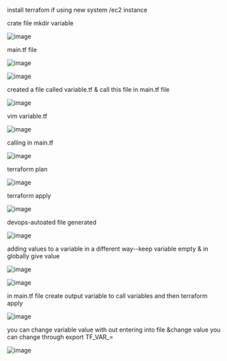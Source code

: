 install terrafom if using new system /ec2 instance

crate file mkdir variable

![image](https://user-images.githubusercontent.com/85178565/232247233-1df0c423-2fc0-4d25-9831-487e706a8eac.png)

main.tf file

![image](https://user-images.githubusercontent.com/85178565/232247282-c05aee72-86bb-4a36-9c69-b3b824199fad.png)


![image](https://user-images.githubusercontent.com/85178565/232247323-b4519d70-cd5a-486f-b98b-55647713ba1a.png)

created a file called variable.tf & call this file in main.tf file

![image](https://user-images.githubusercontent.com/85178565/232247407-aa3571cb-c87b-4586-b6e7-ddcfa415ab6e.png)

vim variable.tf

![image](https://user-images.githubusercontent.com/85178565/232247482-c76f7572-5868-4d23-8ee3-08453bd7892c.png)

calling in main.tf

![image](https://user-images.githubusercontent.com/85178565/232247551-39c748f7-1e9b-46ce-a547-ee6b85dcd093.png)


terraform plan

![image](https://user-images.githubusercontent.com/85178565/232247763-588c5343-0a33-4c9f-8b66-523233f7b768.png)


terraform apply

![image](https://user-images.githubusercontent.com/85178565/232247857-4e860370-9f06-43c7-a8d2-51bd1ecd058e.png)

devops-autoated file generated

![image](https://user-images.githubusercontent.com/85178565/232247937-cdb1999d-62e1-4791-83f8-89a1a6865e2c.png)



adding values to a variable in a different way--keep variable empty & in globally give value

![image](https://user-images.githubusercontent.com/85178565/232248744-a2f5c26c-601b-446b-ab4d-bf88c173fb43.png)

![image](https://user-images.githubusercontent.com/85178565/232248943-b3c2ab06-8dbb-4723-b2fd-c999ebf44c66.png)


in main.tf file create output variable to call variables and then terraform apply

![image](https://user-images.githubusercontent.com/85178565/232249171-e2f72099-753e-4080-bd9c-ac2a71f1db45.png)


you can change variable value with out entering into file &change value you can change through export TF_VAR_<VARIABLE>=<VALUE>
  
  
  ![image](https://user-images.githubusercontent.com/85178565/232249589-621fdd5f-a4e7-4d4d-b8f5-f661f5a07cd5.png)




